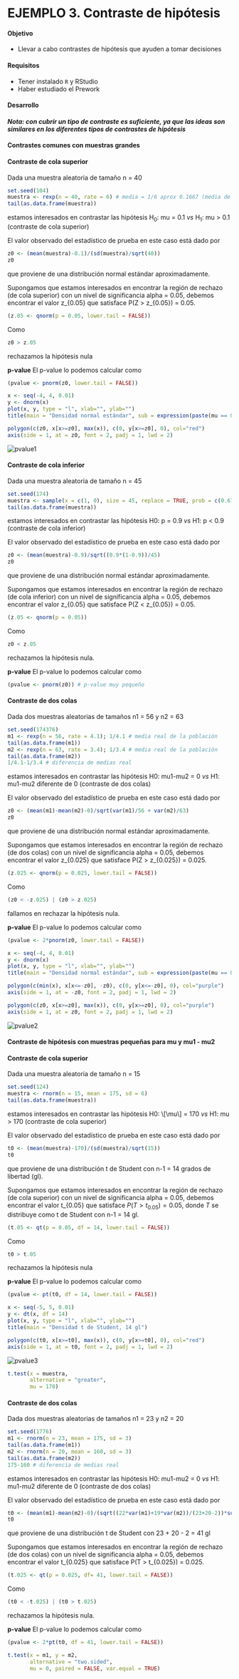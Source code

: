 # EJEMPLO 3. Contraste de hipótesis

#### Objetivo

- Llevar a cabo contrastes de hipótesis que ayuden a tomar decisiones

#### Requisitos

- Tener instalado `R` y RStudio
- Haber estudiado el Prework

#### Desarrollo

#### *Nota: con cubrir un tipo de contraste es suficiente, ya que las ideas son similares en los diferentes tipos de contrastes de hipótesis*

#### Contrastes comunes con muestras grandes

#### Contraste de cola superior

Dada una muestra aleatoria de tamaño n = 40

```R
set.seed(104)
muestra <- rexp(n = 40, rate = 6) # media = 1/6 aprox 0.1667 (media de la población)
tail(as.data.frame(muestra))
```

estamos interesados en contrastar las hipótesis H<sub>0</sub>: mu = 0.1 *vs* H<sub>1</sub>: mu > 0.1 (contraste de cola superior)

El valor observado del estadístico de prueba en este caso está dado por

```R
z0 <- (mean(muestra)-0.1)/(sd(muestra)/sqrt(40)) 
z0
```

que proviene de una distribución normal estándar aproximadamente.

Supongamos que estamos interesados en encontrar la región de rechazo (de cola superior) con un nivel de significancia alpha = 0.05, debemos encontrar el valor z_{0.05} que satisface P(Z > z_{0.05}) = 0.05.

```R
(z.05 <- qnorm(p = 0.05, lower.tail = FALSE))
```

Como

```R
z0 > z.05
```

rechazamos la hipótesis nula

**p-value** El p-value lo podemos calcular como 

```R
(pvalue <- pnorm(z0, lower.tail = FALSE))
```

```R
x <- seq(-4, 4, 0.01)
y <- dnorm(x)
plot(x, y, type = "l", xlab="", ylab="")
title(main = "Densidad normal estándar", sub = expression(paste(mu == 0, " y ", sigma == 1)))

polygon(c(z0, x[x>=z0], max(x)), c(0, y[x>=z0], 0), col="red")
axis(side = 1, at = z0, font = 2, padj = 1, lwd = 2)
```

![pvalue1](https://user-images.githubusercontent.com/50311949/118203428-adef6580-b421-11eb-829f-c5c17356e36f.png)

#### Contraste de cola inferior

Dada una muestra aleatoria de tamaño n = 45

```R
set.seed(174)
muestra <- sample(x = c(1, 0), size = 45, replace = TRUE, prob = c(0.67, 0.33)); 0.67 # media real de la población
tail(as.data.frame(muestra))
```

estamos interesados en contrastar las hipótesis H0: p = 0.9 *vs* H1: p < 0.9 (contraste de cola inferior)

El valor observado del estadístico de prueba en este caso está dado por

```R
z0 <- (mean(muestra)-0.9)/sqrt((0.9*(1-0.9))/45)
z0
```

que proviene de una distribución normal estándar aproximadamente.

Supongamos que estamos interesados en encontrar la región de rechazo (de cola inferior) con un nivel de significancia alpha = 0.05, debemos encontrar el valor z_{0.05} que satisface P(Z < z_{0.05}) = 0.05.

```R
(z.05 <- qnorm(p = 0.05))
```

Como

```R
z0 < z.05
```

rechazamos la hipótesis nula.

**p-value** El p-value lo podemos calcular como 

```R
(pvalue <- pnorm(z0)) # p-value muy pequeño
```

#### Contraste de dos colas

Dada dos muestras aleatorias de tamaños n1 = 56 y n2 = 63

```R
set.seed(174376)
m1 <- rexp(n = 56, rate = 4.1); 1/4.1 # media real de la población
tail(as.data.frame(m1))
m2 <- rexp(n = 63, rate = 3.4); 1/3.4 # media real de la población
tail(as.data.frame(m2))
1/4.1-1/3.4 # diferencia de medias real
```

estamos interesados en contrastar las hipótesis H0: mu1-mu2 = 0 *vs* H1: mu1-mu2 diferente de 0 (contraste de dos colas)

El valor observado del estadístico de prueba en este caso está dado por

```R
z0 <- (mean(m1)-mean(m2)-0)/sqrt(var(m1)/56 + var(m2)/63)
z0
```

que proviene de una distribución normal estándar aproximadamente.

Supongamos que estamos interesados en encontrar la región de rechazo (de dos colas) con un nivel de significancia alpha = 0.05, debemos encontrar el valor z_{0.025} que satisface P(Z > z_{0.025}) = 0.025.

```R
(z.025 <- qnorm(p = 0.025, lower.tail = FALSE))
```

Como

```R
(z0 < -z.025) | (z0 > z.025)
```

fallamos en rechazar la hipótesis nula.

**p-value** El p-value lo podemos calcular como 

```R
(pvalue <- 2*pnorm(z0, lower.tail = FALSE))
```

```R
x <- seq(-4, 4, 0.01)
y <- dnorm(x)
plot(x, y, type = "l", xlab="", ylab="")
title(main = "Densidad normal estándar", sub = expression(paste(mu == 0, " y ", sigma == 1)))

polygon(c(min(x), x[x<=-z0], -z0), c(0, y[x<=-z0], 0), col="purple")
axis(side = 1, at = -z0, font = 2, padj = 1, lwd = 2)

polygon(c(z0, x[x>=z0], max(x)), c(0, y[x>=z0], 0), col="purple")
axis(side = 1, at = z0, font = 2, padj = 1, lwd = 2)
```

![pvalue2](https://user-images.githubusercontent.com/50311949/118203683-2a824400-b422-11eb-9118-b40ea3779706.png)

#### Contraste de hipótesis con muestras pequeñas para mu y mu1 - mu2

#### Contraste de cola superior

Dada una muestra aleatoria de tamaño n = 15

```R
set.seed(124)
muestra <- rnorm(n = 15, mean = 175, sd = 6) 
tail(as.data.frame(muestra))
```

estamos interesados en contrastar las hipótesis H0: \\[\mu\\] = 170 *vs* H1: mu > 170 (contraste de cola superior)

El valor observado del estadístico de prueba en este caso está dado por

```R
t0 <- (mean(muestra)-170)/(sd(muestra)/sqrt(15)) 
t0
```

que proviene de una distribución t de Student con n-1 = 14 grados de libertad (gl).

Supongamos que estamos interesados en encontrar la región de rechazo (de cola superior) con un nivel de significancia alpha = 0.05, debemos encontrar el valor t_{0.05} que satisface $P(T > t_{0.05}) = 0.05$, donde $T$ se distribuye como t de Student con n-1 = 14 gl.

```R
(t.05 <- qt(p = 0.05, df = 14, lower.tail = FALSE))
```

Como

```R
t0 > t.05
```

rechazamos la hipótesis nula

**p-value** El p-value lo podemos calcular como 

```R
(pvalue <- pt(t0, df = 14, lower.tail = FALSE))
```

```R
x <- seq(-5, 5, 0.01)
y <- dt(x, df = 14)
plot(x, y, type = "l", xlab="", ylab="")
title(main = "Densidad t de Student, 14 gl")

polygon(c(t0, x[x>=t0], max(x)), c(0, y[x>=t0], 0), col="red")
axis(side = 1, at = t0, font = 2, padj = 1, lwd = 2)
```

![pvalue3](https://user-images.githubusercontent.com/50311949/118203929-b300e480-b422-11eb-974b-ac79257e4966.png)

```R
t.test(x = muestra,
       alternative = "greater",
       mu = 170)
```

#### Contraste de dos colas

Dada dos muestras aleatorias de tamaños n1 = 23 y n2 = 20

```R
set.seed(1776)
m1 <- rnorm(n = 23, mean = 175, sd = 3)
tail(as.data.frame(m1))
m2 <- rnorm(n = 20, mean = 160, sd = 3)
tail(as.data.frame(m2))
175-160 # diferencia de medias real
```

estamos interesados en contrastar las hipótesis H0: mu1-mu2 = 0 *vs* H1: mu1-mu2 diferente de 0 (contraste de dos colas)

El valor observado del estadístico de prueba en este caso está dado por

```R
t0 <- (mean(m1)-mean(m2)-0)/(sqrt((22*var(m1)+19*var(m2))/(23+20-2))*sqrt(1/23+1/20))
t0
```

que proviene de una distribución t de Student con 23 + 20 - 2 = 41 gl

Supongamos que estamos interesados en encontrar la región de rechazo (de dos colas) con un nivel de significancia alpha = 0.05, debemos encontrar el valor t_{0.025} que satisface P(T > t_{0.025}) = 0.025.

```R
(t.025 <- qt(p = 0.025, df= 41, lower.tail = FALSE))
```

Como

```R
(t0 < -t.025) | (t0 > t.025)
```

rechazamos la hipótesis nula.

**p-value** El p-value lo podemos calcular como 

```R
(pvalue <- 2*pt(t0, df = 41, lower.tail = FALSE))
```

```R
t.test(x = m1, y = m2,
       alternative = "two.sided",
       mu = 0, paired = FALSE, var.equal = TRUE)
```
